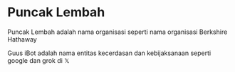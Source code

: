 # Puncak Lembah
Puncak Lembah adalah nama organisasi seperti nama organisasi Berkshire Hathaway

Guus iBot adalah nama entitas kecerdasan dan kebijaksanaan seperti google dan grok di 𝕏
